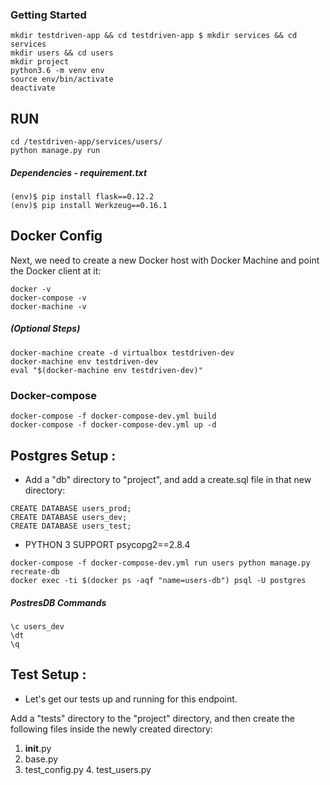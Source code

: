 ### Getting Started

```
mkdir testdriven-app && cd testdriven-app $ mkdir services && cd services
mkdir users && cd users
mkdir project
python3.6 -m venv env
source env/bin/activate
deactivate
```

## RUN 
```
cd /testdriven-app/services/users/
python manage.py run
```

##### Dependencies - requirement.txt
```
(env)$ pip install flask==0.12.2
(env)$ pip install Werkzeug==0.16.1
```

## Docker Config

Next, we need to create a new Docker host with Docker Machine and point the Docker client at it:
```
docker -v
docker-compose -v
docker-machine -v
```

##### (Optional Steps)
```
docker-machine create -d virtualbox testdriven-dev 
docker-machine env testdriven-dev
eval "$(docker-machine env testdriven-dev)"
```

### Docker-compose

```
docker-compose -f docker-compose-dev.yml build
docker-compose -f docker-compose-dev.yml up -d
```

## Postgres Setup :
- Add a "db" directory to "project", and add a create.sql file in that new directory:

```
CREATE DATABASE users_prod; 
CREATE DATABASE users_dev; 
CREATE DATABASE users_test;
```

* PYTHON 3 SUPPORT psycopg2==2.8.4

```
docker-compose -f docker-compose-dev.yml run users python manage.py recreate-db
docker exec -ti $(docker ps -aqf "name=users-db") psql -U postgres
```
##### PostresDB Commands
```
\c users_dev
\dt
\q
```

## Test Setup :
- Let's get our tests up and running for this endpoint.

Add a "tests" directory to the "project" directory, and then create the following files inside the newly created directory:
1. __init__.py
2. base.py
3. test_config.py 4. test_users.py
